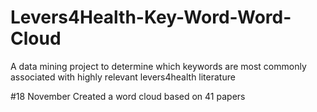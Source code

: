 # Levers4Health-Key-Word-Word-Cloud
A data mining project to determine which keywords are most commonly associated with highly relevant levers4health literature

#18 November 
Created a word cloud based on 41 papers